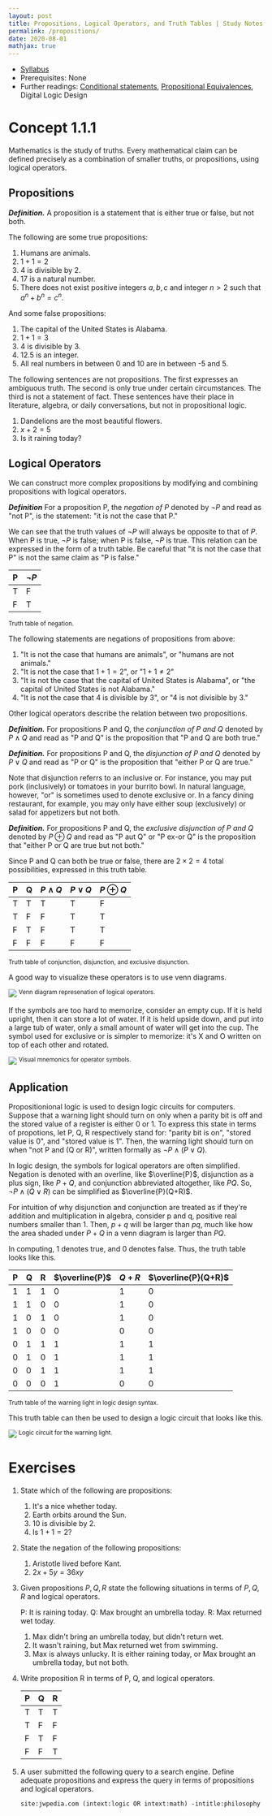 ```yaml
---
layout: post
title: Propositions, Logical Operators, and Truth Tables | Study Notes
permalink: /propositions/
date: 2020-08-01
mathjax: true
---
```


* [Syllabus](/studynotes)
* Prerequisites: None
* Further readings: [Conditional statements](/conditionals), [Propositional Equivalences](/equivalences), Digital Logic Design

# Concept 1.1.1

Mathematics is the study of truths. Every mathematical claim can be defined precisely as a combination of smaller truths, or propositions, using logical operators. 

## Propositions

***Definition.*** A proposition is a statement that is either true or false, but not both. 

The following are some true propositions: 

1. Humans are animals. 
2. $1 + 1 = 2$
3. 4 is divisible by 2. 
4. 17 is a natural number. 
5. There does not exist positive integers $a, b, c$ and integer $n > 2$ such that $a^n + b^n = c^n$. 

And some false propositions: 

1. The capital of the United States is Alabama. 
2. $1 + 1 = 3$
3. 4 is divisible by 3. 
4. 12.5 is an integer. 
5. All real numbers in between 0 and 10 are in between -5 and 5. 

The following sentences are not propositions. The first expresses an ambiguous truth. The second is only true under certain circumstances. The third is not a statement of fact. These sentences have their place in literature, algebra, or daily conversations, but not in propositional logic. 

1. Dandelions are the most beautiful flowers. 
2. $x + 2 = 5$
3. Is it raining today?

## Logical Operators

We can construct more complex propositions by modifying and combining propositions with logical operators. 

***Definition*** For a proposition P, the *negation of P* denoted by $\neg P$ and read as "not P", is the statement: "it is not the case that P." 

We can see that the truth values of $\neg P$ will always be opposite to that of $P$. When P is true, $\neg P$ is false; when P is false, $\neg P$ is true. This relation can be expressed in the form of a truth table. Be careful that "it is not the case that P" is not the same claim as "P is false."

| P | $\neg P$ |
|---|----------|
| T | F        |
| F | T        |

<sup>Truth table of negation.</sup>

The following statements are negations of propositions from above: 

1. "It is not the case that humans are animals", or "humans are not animals."
2. "It is not the case that $1 + 1 = 2$", or "$1 + 1 \neq 2$"
3. "It is not the case that the capital of United States is Alabama", or "the capital of United States is not Alabama."
4. "It is not the case that 4 is divisible by 3", or "4 is not divisible by 3."

Other logical operators describe the relation between two propositions. 

***Definition.*** For propositions P and Q, the *conjunction of P and Q* denoted by $P \wedge Q$ and read as "P and Q" is the proposition that "P and Q are both true."

***Definition.*** For propositions P and Q, the *disjunction of P and Q* denoted by $P \vee Q$ and read as "P or Q" is the proposition that "either P or Q are true."

Note that disjunction referrs to an inclusive or. For instance, you may put pork (inclusively) or tomatoes in your burrito bowl. In natural language, however, "or" is sometimes used to denote exclusive or. In a fancy dining restaurant, for example, you may only have either soup (exclusively) or salad for appetizers but not both. 

***Definition.*** For propositions P and Q, the *exclusive disjunction of P and Q* denoted by $P \oplus Q$ and read as "P aut Q" or "P ex-or Q" is the proposition that "either P or Q are true but not both."

Since P and Q can both be true or false, there are $2 \times 2 = 4$ total possibilities, expressed in this truth table. 

| P | Q | $P \wedge Q$ | $P \vee Q$ | $P \oplus Q$ |
|---|---|--------------|------------|--------------|
| T | T | T            | T          | F            |
| T | F | F            | T          | T            |
| F | T | F            | T          | T            |
| F | F | F            | F          | F            |

<sup>Truth table of conjunction, disjunction, and exclusive disjunction.</sup>

A good way to visualize these operators is to use venn diagrams.

![](/Media/propositions-venndiagram.jpeg)
<sup>Venn diagram represenation of logical operators.</sup>

If the symbols are too hard to memorize, consider an empty cup. If it is held upright, then it can store a lot of water. If it is held upside down, and put into a large tub of water, only a small amount of water will get into the cup. The symbol used for exclusive or is simpler to memorize: it's X and O written on top of each other and rotated. 

![](/Media/propositions-symbol.jpeg)
<sup>Visual mnemonics for operator symbols.</sup>

## Application 

Propositionional logic is used to design logic circuits for computers. Suppose that a warning light should turn on only when a parity bit is off and the stored value of a register is either 0 or 1. To express this state in terms of propotions, let P, Q, R respectively stand for: "parity bit is on", "stored value is 0", and "stored value is 1". Then, the warning light should turn on when "not P and (Q or R)", written formally as $\neg P \wedge (P \vee Q)$. 

In logic design, the symbols for logical operators are often simplified. Negation is denoted with an overline, like $\overline{P}$, disjunction as a plus sign, like $P + Q$, and conjunction abbreviated altogether, like $PQ$. So, $\neg P \wedge (Q \vee R)$ can be simplified as $\overline{P}(Q+R)$. 

For intuition of why disjunction and conjunction are treated as if they're addition and multiplication in algebra, consider p and q, positive real numbers smaller than 1. Then, $p + q$ will be larger than $pq$, much like how the area shaded under $P + Q$ in a venn diagram is larger than $PQ$.

In computing, 1 denotes true, and 0 denotes false. Thus, the truth table looks like this. 

| P | Q | R | $\overline{P}$ | $Q+R$ | $\overline{P}(Q+R)$ |
|---|---|---|----------------|-------|---------------------|
| 1 | 1 | 1 | 0              | 1     | 0                   |
| 1 | 1 | 0 | 0              | 1     | 0                   |
| 1 | 0 | 1 | 0              | 1     | 0                   |
| 1 | 0 | 0 | 0              | 0     | 0                   |
| 0 | 1 | 1 | 1              | 1     | 1                   |
| 0 | 1 | 0 | 1              | 1     | 1                   |
| 0 | 0 | 1 | 1              | 1     | 1                   |
| 0 | 0 | 0 | 1              | 0     | 0                   |

<sup>Truth table of the warning light in logic design syntax.</sup>

This truth table can then be used to design a logic circuit that looks like this. 

![](/Media/propositions-logicgate.jpeg)
<sup>Logic circuit for the warning light.</sup>

# Exercises

1. State which of the following are propositions:
    1. It's a nice whether today. 
    2. Earth orbits around the Sun. 
    3. 10 is divisible by 2. 
    4. Is $1 + 1  = 2$?
2. State the negation of the following propositions: 
    1. Aristotle lived before Kant. 
    2. $2x + 5y = 36xy$
3. Given propositions $P, Q, R$ state the following situations in terms of $P, Q, R$ and logical operators. 

    P: It is raining today. 
    Q: Max brought an umbrella today. 
    R: Max returned wet today. 
    
    1. Max didn't bring an umbrella today, but didn't return wet. 
    2. It wasn't raining, but Max returned wet from swimming. 
    3. Max is always unlucky. It is either raining today, or Max brought an umbrella today, but not both. 

4. Write proposition R in terms of P, Q, and logical operators. 

    | P | Q | R |
    |---|---|---|
    | T | T | T |
    | T | F | F |
    | F | T | F |
    | F | F | T |
    
5. A user submitted the following query to a search engine. Define adequate propositions and express the query in terms of propositions and logical operators. 

    `site:jwpedia.com (intext:logic OR intext:math) -intitle:philosophy`
